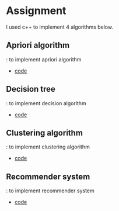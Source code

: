 # Assignment  
I used c++ to implement 4 algorithms below.  

## Apriori algorithm   
  : to implement apriori algorithm  
  - [code](https://github.com/stellakang/ITE4005/blob/master/assignment/assignment1/apriori.cpp)  

## Decision tree    
  : to implement decision algorithm  
  - [code](https://github.com/stellakang/ITE4005/blob/master/assignment/assignment2/dtree.cpp)  
  
## Clustering algorithm  
  : to implement clustering algorithm  
  - [code](https://github.com/stellakang/ITE4005/blob/master/assignment/assignment3/clustering.cpp)  
  
## Recommender system  
  : to implement recommender system  
  - [code](https://github.com/stellakang/ITE4005/blob/master/assignment/assignment4/recommender.cpp)  

